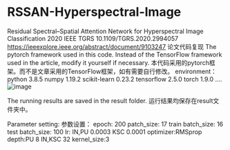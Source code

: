 # RSSAN-Hyperspectral-Image
Residual Spectral–Spatial Attention Network for Hyperspectral Image Classification 2020 IEEE TGRS
10.1109/TGRS.2020.2994057
https://ieeexplore.ieee.org/abstract/document/9103247
论文代码复现
The pytorch framework used in this code. Instead of the TensorFlow framework used in the article, modify it yourself if necessary.
本代码采用的pytorch框架。而不是文章采用的TensorFlow框架，如有需要自行修改。
environment：
  python 3.8.5
  numpy 1.19.2
  scikit-learn 0.23.2
  tensorflow 2.5.0
  torch 1.9.0
  ....
![image](https://user-images.githubusercontent.com/41353851/127426989-d1af6823-02f4-4425-85a4-67c0ae5abcf1.png)

The running results are saved in the result folder.
运行结果均保存在result文件夹中。

Parameter setting:
参数设置：
  epoch: 200
  patch_size: 17
  train batch_size: 16
  test batch_size: 100
  lr: IN,PU 0.0003 KSC 0.0001
  optimizer:RMSprop
  depth:PU 8 IN,KSC 32
  kernel_size:3
